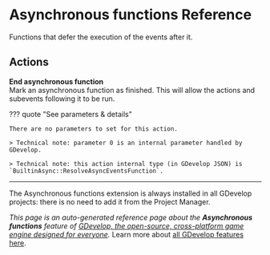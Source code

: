 # Asynchronous functions Reference

Functions that defer the execution of the events after it. 

## Actions

**End asynchronous function**  
Mark an asynchronous function as finished. This will allow the actions and subevents following it to be run.

??? quote "See parameters & details"

    There are no parameters to set for this action.

    > Technical note: parameter 0 is an internal parameter handled by GDevelop.

    > Technical note: this action internal type (in GDevelop JSON) is `BuiltinAsync::ResolveAsyncEventsFunction`.





---

The Asynchronous functions extension is always installed in all GDevelop projects: there is no need to add it from the Project Manager.

*This page is an auto-generated reference page about the **Asynchronous functions** feature of [GDevelop, the open-source, cross-platform game engine designed for everyone](https://gdevelop.io/).* Learn more about [all GDevelop features here](/gdevelop5/all-features).